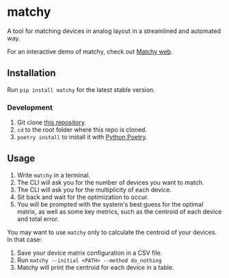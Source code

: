 # matchy

A tool for matching devices in analog layout in a streamlined and automated way.

For an interactive demo of matchy, check out [Matchy web](https://matchy.streamlitapp.com/).

## Installation

Run `pip install matchy` for the latest stable version.

### Development

1. Git clone [this repository](https://github.com/ftorres16/matchy/).
2. `cd` to the root folder where this repo is cloned.
3. `poetry install` to install it with [Python Poetry](https://python-poetry.org/).

## Usage

1. Write `matchy` in a terminal.
2. The CLI will ask you for the number of devices you want to match.
3. The CLI will ask you for the multiplicity of each device.
4. Sit back and wait for the optimization to occur.
5. You will be prompted with the system's best guess for the optimal matrix, as well as some key metrics, such as the centroid of each device and total error.

You may want to use `matchy` only to calculate the centroid of your devices. In that case:

1. Save your device matrix configuration in a CSV file.
2. Run `matchy --initial <PATH> --method do_nothing`
3. Matchy will print the centroid for each device in a table.
